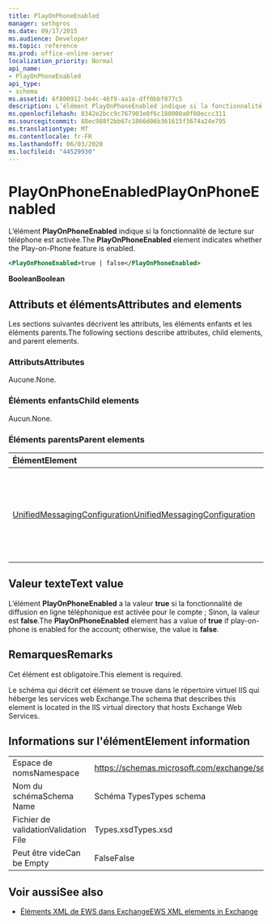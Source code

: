 ```yaml
---
title: PlayOnPhoneEnabled
manager: sethgros
ms.date: 09/17/2015
ms.audience: Developer
ms.topic: reference
ms.prod: office-online-server
localization_priority: Normal
api_name:
- PlayOnPhoneEnabled
api_type:
- schema
ms.assetid: 6f800912-be4c-46f9-aa1e-dff0bbf877c5
description: L’élément PlayOnPhoneEnabled indique si la fonctionnalité de lecture sur téléphone est activée.
ms.openlocfilehash: 8342e2bcc9c767903e0f6c180000a0f00eccc311
ms.sourcegitcommit: 88ec988f2bb67c1866d06b361615f3674a24e795
ms.translationtype: MT
ms.contentlocale: fr-FR
ms.lasthandoff: 06/03/2020
ms.locfileid: "44529930"
---
```

# <a name="playonphoneenabled"></a><span data-ttu-id="9ea61-103">PlayOnPhoneEnabled</span><span class="sxs-lookup"><span data-stu-id="9ea61-103">PlayOnPhoneEnabled</span></span>

<span data-ttu-id="9ea61-104">L’élément **PlayOnPhoneEnabled** indique si la fonctionnalité de lecture sur téléphone est activée.</span><span class="sxs-lookup"><span data-stu-id="9ea61-104">The **PlayOnPhoneEnabled** element indicates whether the Play-on-Phone feature is enabled.</span></span> 
  
```XML
<PlayOnPhoneEnabled>true | false</PlayOnPhoneEnabled>
```

 <span data-ttu-id="9ea61-105">**Boolean**</span><span class="sxs-lookup"><span data-stu-id="9ea61-105">**Boolean**</span></span>
## <a name="attributes-and-elements"></a><span data-ttu-id="9ea61-106">Attributs et éléments</span><span class="sxs-lookup"><span data-stu-id="9ea61-106">Attributes and elements</span></span>

<span data-ttu-id="9ea61-107">Les sections suivantes décrivent les attributs, les éléments enfants et les éléments parents.</span><span class="sxs-lookup"><span data-stu-id="9ea61-107">The following sections describe attributes, child elements, and parent elements.</span></span>
  
### <a name="attributes"></a><span data-ttu-id="9ea61-108">Attributs</span><span class="sxs-lookup"><span data-stu-id="9ea61-108">Attributes</span></span>

<span data-ttu-id="9ea61-109">Aucune.</span><span class="sxs-lookup"><span data-stu-id="9ea61-109">None.</span></span>
  
### <a name="child-elements"></a><span data-ttu-id="9ea61-110">Éléments enfants</span><span class="sxs-lookup"><span data-stu-id="9ea61-110">Child elements</span></span>

<span data-ttu-id="9ea61-111">Aucun.</span><span class="sxs-lookup"><span data-stu-id="9ea61-111">None.</span></span>
  
### <a name="parent-elements"></a><span data-ttu-id="9ea61-112">Éléments parents</span><span class="sxs-lookup"><span data-stu-id="9ea61-112">Parent elements</span></span>

|<span data-ttu-id="9ea61-113">**Élément**</span><span class="sxs-lookup"><span data-stu-id="9ea61-113">**Element**</span></span>|<span data-ttu-id="9ea61-114">**Description**</span><span class="sxs-lookup"><span data-stu-id="9ea61-114">**Description**</span></span>|
|:-----|:-----|
|[<span data-ttu-id="9ea61-115">UnifiedMessagingConfiguration</span><span class="sxs-lookup"><span data-stu-id="9ea61-115">UnifiedMessagingConfiguration</span></span>](unifiedmessagingconfiguration.md) <br/> |<span data-ttu-id="9ea61-116">Contient des informations de configuration pour le service de messagerie unifiée.</span><span class="sxs-lookup"><span data-stu-id="9ea61-116">Contains configuration information for the Unified Messaging service.</span></span>  <br/> |
   
## <a name="text-value"></a><span data-ttu-id="9ea61-117">Valeur texte</span><span class="sxs-lookup"><span data-stu-id="9ea61-117">Text value</span></span>

<span data-ttu-id="9ea61-118">L’élément **PlayOnPhoneEnabled** a la valeur **true** si la fonctionnalité de diffusion en ligne téléphonique est activée pour le compte ; Sinon, la valeur est **false**.</span><span class="sxs-lookup"><span data-stu-id="9ea61-118">The **PlayOnPhoneEnabled** element has a value of **true** if play-on-phone is enabled for the account; otherwise, the value is **false**.</span></span>
  
## <a name="remarks"></a><span data-ttu-id="9ea61-119">Remarques</span><span class="sxs-lookup"><span data-stu-id="9ea61-119">Remarks</span></span>

<span data-ttu-id="9ea61-120">Cet élément est obligatoire.</span><span class="sxs-lookup"><span data-stu-id="9ea61-120">This element is required.</span></span>
  
<span data-ttu-id="9ea61-121">Le schéma qui décrit cet élément se trouve dans le répertoire virtuel IIS qui héberge les services web Exchange.</span><span class="sxs-lookup"><span data-stu-id="9ea61-121">The schema that describes this element is located in the IIS virtual directory that hosts Exchange Web Services.</span></span>
  
## <a name="element-information"></a><span data-ttu-id="9ea61-122">Informations sur l'élément</span><span class="sxs-lookup"><span data-stu-id="9ea61-122">Element information</span></span>

|||
|:-----|:-----|
|<span data-ttu-id="9ea61-123">Espace de noms</span><span class="sxs-lookup"><span data-stu-id="9ea61-123">Namespace</span></span>  <br/> |https://schemas.microsoft.com/exchange/services/2006/types  <br/> |
|<span data-ttu-id="9ea61-124">Nom du schéma</span><span class="sxs-lookup"><span data-stu-id="9ea61-124">Schema Name</span></span>  <br/> |<span data-ttu-id="9ea61-125">Schéma Types</span><span class="sxs-lookup"><span data-stu-id="9ea61-125">Types schema</span></span>  <br/> |
|<span data-ttu-id="9ea61-126">Fichier de validation</span><span class="sxs-lookup"><span data-stu-id="9ea61-126">Validation File</span></span>  <br/> |<span data-ttu-id="9ea61-127">Types.xsd</span><span class="sxs-lookup"><span data-stu-id="9ea61-127">Types.xsd</span></span>  <br/> |
|<span data-ttu-id="9ea61-128">Peut être vide</span><span class="sxs-lookup"><span data-stu-id="9ea61-128">Can be Empty</span></span>  <br/> |<span data-ttu-id="9ea61-129">False</span><span class="sxs-lookup"><span data-stu-id="9ea61-129">False</span></span>  <br/> |
   
## <a name="see-also"></a><span data-ttu-id="9ea61-130">Voir aussi</span><span class="sxs-lookup"><span data-stu-id="9ea61-130">See also</span></span>



- [<span data-ttu-id="9ea61-131">Éléments XML de EWS dans Exchange</span><span class="sxs-lookup"><span data-stu-id="9ea61-131">EWS XML elements in Exchange</span></span>](ews-xml-elements-in-exchange.md)

